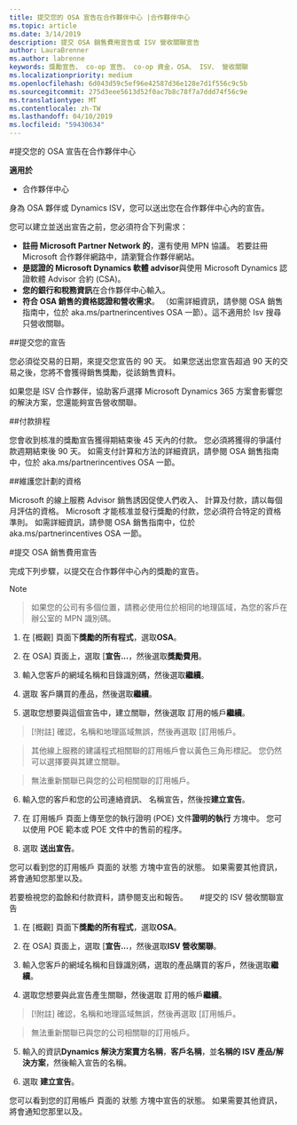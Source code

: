 ```yaml
---
title: 提交您的 OSA 宣告在合作夥伴中心 |合作夥伴中心
ms.topic: article
ms.date: 3/14/2019
description: 提交 OSA 銷售費用宣告或 ISV 營收關聯宣告
author: LauraBrenner
ms.author: labrenne
keywords: 獎勵宣告、 co-op 宣告、 co-op 資金，OSA、 ISV、 營收關聯
ms.localizationpriority: medium
ms.openlocfilehash: 6d043d59c5ef96e42587d36e128e7d1f556c9c5b
ms.sourcegitcommit: 275d3eee5613d52f0ac7b8c78f7a7ddd74f56c9e
ms.translationtype: MT
ms.contentlocale: zh-TW
ms.lasthandoff: 04/10/2019
ms.locfileid: "59430634"
---
```

#<a name="submit-your-osa-claims-in-partner-center"></a>提交您的 OSA 宣告在合作夥伴中心

**適用於**

-  合作夥伴中心

身為 OSA 夥伴或 Dynamics ISV，您可以送出您在合作夥伴中心內的宣告。 

您可以建立並送出宣告之前，您必須符合下列需求： 
-   **註冊 Microsoft Partner Network 的**，還有使用 MPN 協議。 若要註冊 Microsoft 合作夥伴網路中，請瀏覽合作夥伴網站。 
-   **是認證的 Microsoft Dynamics 軟體 advisor**與使用 Microsoft Dynamics 認證軟體 Advisor 合約 (CSA)。 
-   **您的銀行和稅務資訊**在合作夥伴中心輸入。 
-   **符合 OSA 銷售的資格認證和營收需求**。 （如需詳細資訊，請參閱 OSA 銷售指南中，位於 aka.ms/partnerincentives OSA 一節）。這不適用於 Isv 搜尋只營收關聯。 

##<a name="submitting-your-claim"></a>提交您的宣告

您必須從交易的日期，來提交您宣告的 90 天。 如果您送出您宣告超過 90 天的交易之後，您將不會獲得銷售獎勵，從該銷售資料。 

如果您是 ISV 合作夥伴，協助客戶選擇 Microsoft Dynamics 365 方案會影響您的解決方案，您還能夠宣告營收關聯。   

##<a name="payment-schedule"></a>付款排程

您會收到核准的獎勵宣告獲得期結束後 45 天內的付款。 您必須將獲得的爭議付款週期結束後 90 天。 如需支付計算和方法的詳細資訊，請參閱 OSA 銷售指南中，位於 aka.ms/partnerincentives OSA 一節。

##<a name="maintaining-your-program-eligibility"></a>維護您計劃的資格

Microsoft 的線上服務 Advisor 銷售誘因促使人們收入、 計算及付款，請以每個月評估的資格。 Microsoft 才能核准並發行獎勵的付款，您必須符合特定的資格準則。 如需詳細資訊，請參閱 OSA 銷售指南中，位於 aka.ms/partnerincentives OSA 一節。

#<a name="submit-an-osa-sell-fee-claim"></a>提交 OSA 銷售費用宣告

完成下列步驟，以提交在合作夥伴中心內的獎勵的宣告。  

>[!NOTE]

>如果您的公司有多個位置，請務必使用位於相同的地理區域，為您的客戶在辦公室的 MPN 識別碼。 

1.  在 [概觀] 頁面下**獎勵的所有程式**，選取**OSA**。

2.  在 OSA] 頁面上，選取 [**宣告...**，然後選取**獎勵費用**。

3.  輸入您客戶的網域名稱和目錄識別碼，然後選取**繼續**。 

4.  選取 客戶購買的產品，然後選取**繼續**。 

5.  選取您想要與這個宣告中，建立關聯，然後選取 訂用的帳戶**繼續**。

>[!附註] 確認，名稱和地理區域無誤，然後再選取 [訂用帳戶。 

>其他線上服務的建議程式相關聯的訂用帳戶會以黃色三角形標記。 您仍然可以選擇要與其建立關聯。 

>無法重新關聯已與您的公司相關聯的訂用帳戶。  

6.  輸入您的客戶和您的公司連絡資訊、 名稱宣告，然後按**建立宣告**。 

7.  在 訂用帳戶 頁面上傳至您的執行證明 (POE) 文件**證明的執行** 方塊中。 您可以使用 POE 範本或 POE 文件中的售前的程序。 

8.  選取 **送出宣告**。    

您可以看到您的訂用帳戶 頁面的 狀態 方塊中宣告的狀態。 如果需要其他資訊，將會通知您那里以及。

若要檢視您的盈餘和付款資料，請參閱支出和報告。 
 
#<a name="submit-an-isv-revenue-association-claim"></a>提交的 ISV 營收關聯宣告

1.  在 [概觀] 頁面下**獎勵的所有程式**，選取**OSA**。

2.  在 OSA] 頁面上，選取 [**宣告...**，然後選取**ISV 營收關聯**。

3.  輸入您客戶的網域名稱和目錄識別碼，選取的產品購買的客戶，然後選取**繼續**。 

4.  選取您想要與此宣告產生關聯，然後選取 訂用的帳戶**繼續**。

>[!附註] 確認，名稱和地理區域無誤，然後再選取 [訂用帳戶。 

>無法重新關聯已與您的公司相關聯的訂用帳戶。  

5.  輸入的資訊**Dynamics 解決方案賣方名稱**，**客戶名稱**，並**名稱的 ISV 產品/解決方案**，然後輸入宣告的名稱。 

6.  選取 **建立宣告**。 

您可以看到您的訂用帳戶 頁面的 狀態 方塊中宣告的狀態。 如果需要其他資訊，將會通知您那里以及。
